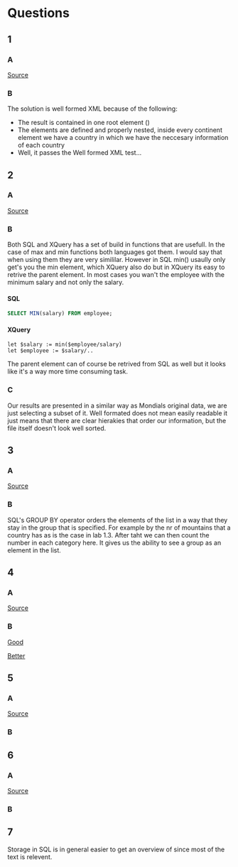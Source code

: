 # Questions

## 1

### A
[Source](e1.xqy)

### B

The solution is well formed XML because of the following:

* The result is contained in one root element (<result/>)
* The elements are defined and properly nested, inside
every continent element we have a country in which we have the
neccesary information of each country
* Well, it passes the Well formed XML test...

## 2

### A
[Source](e2.xqy)

### B

Both SQL and XQuery has a set of build in functions that are usefull. In the case of max and min functions both languages got them.
I would say that when using them they are very simililar. 
However in SQL min() usaully only get's you the min element, which XQuery also do but in XQuery its easy to retrive the parent element. 
In most cases you wan't the employee with the minimum salary and not only the salary.

#### SQL
```sql
SELECT MIN(salary) FROM employee;
```

#### XQuery
```xquery
let $salary := min($employee/salary)
let $employee := $salary/..
```

The parent element can of course be retrived from SQL as well but it looks like it's a way more time consuming task.

### C

Our results are presented in a similar way as Mondials original data, we are just selecting a subset of it. Well formated does not mean easily readable it just means that there are clear hierakies that order our information, but the file itself doesn't look well sorted. 

## 3 

### A
[Source](e3.xqy)

### B

SQL's GROUP BY operator orders the elements of the list in a way that they stay in the group that is specified. For example by the nr of mountains that a country has as is the case in lab 1.3. After taht we can then count the number in each category here. It gives us the ability to see a group as an element in the list.  

## 4 

### A
[Source](e4v2.xqy)

### B
[Good](e4v1.xqy)

[Better](e4v2.xqy)

## 5 

### A
[Source](e5.xqy)

### B

## 6

### A
[Source](e6.xqy)

### B

## 7

Storage in SQL is in general easier to get an overview of since most of the text is relevent. 

